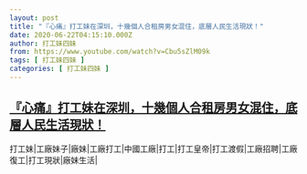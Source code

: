 ```yaml
---
layout: post
title: "『心痛』打工妹在深圳，十幾個人合租房男女混住，底層人民生活現狀！"
date: 2020-06-22T04:15:10.000Z
author: 打工妹四妹
from: https://www.youtube.com/watch?v=Cbu5sZlM09k
tags: [ 打工妹四妹 ]
categories: [ 打工妹四妹 ]
---
```

<!--1592799310000-->
[『心痛』打工妹在深圳，十幾個人合租房男女混住，底層人民生活現狀！](https://www.youtube.com/watch?v=Cbu5sZlM09k)
------

<div>
打工妹|工廠妹子|廠妹|工廠打工|中國工廠|打工|打工皇帝|打工渡假|工廠招聘|工廠復工|打工現狀|廠妹生活|
</div>
